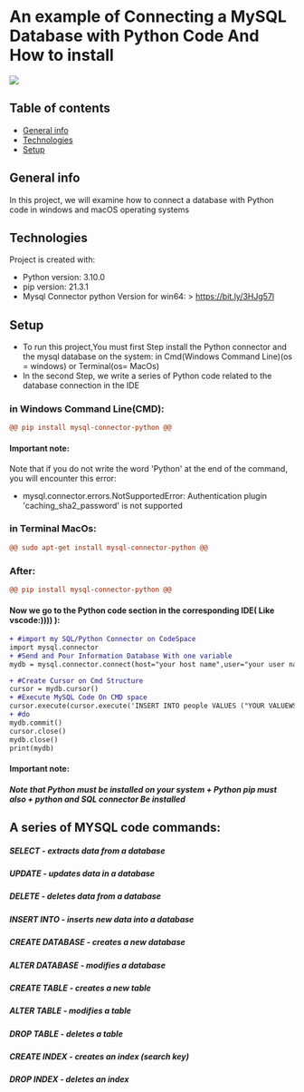
# An example of Connecting a MySQL Database with Python Code And How to install
![](https://gyazo.com/eb5c5741b6a9a16c692170a41a49c858.png)


## Table of contents
* [General info](#general-info)
* [Technologies](#technologies)
* [Setup](#setup)

## General info
In this project, we will examine how to connect a database with Python code in windows and macOS operating systems
	
## Technologies
Project is created with:
* Python version: 3.10.0
* pip version: 21.3.1
* Mysql Connector python Version for win64: > https://bit.ly/3HJg57l
	
## Setup
* To run this project,You must first Step install the Python connector and the mysql database on the system:
in Cmd(Windows Command Line)(os = windows) or Terminal(os= MacOs)
* In the second Step, we write a series of Python code related to the database connection in the IDE


### in Windows Command Line(CMD):
```diff
@@ pip install mysql-connector-python @@
```
#### Important note:
Note that if you do not write the word 'Python' at the end of the command, you will encounter this error:

* mysql.connector.errors.NotSupportedError: Authentication plugin 'caching_sha2_password' is not supported
### in Terminal MacOs:
```diff
@@ sudo apt-get install mysql-connector-python @@
```
### After:
```diff
@@ pip install mysql-connector-python @@

```
#### Now we go to the Python code section in the corresponding IDE( Like vscode:)))) ):
```diff
+ #import my SQL/Python Connector on CodeSpace
import mysql.connector
+ #Send and Pour Information Database With one variable
mydb = mysql.connector.connect(host="your host name",user="your user name",password="your pass",database='your database name')

+ #Create Cursor on Cmd Structure
cursor = mydb.cursor()
+ #Execute MySQL Code On CMD space
cursor.execute(cursor.execute('INSERT INTO people VALUES ("YOUR VALUEWS)')
+ #do 
mydb.commit()
cursor.close()
mydb.close() 
print(mydb)
```


#### Important note:
##### Note that Python must be installed on your system + Python pip must also + python and SQL connector Be installed

## A series of MYSQL code commands:
##### SELECT - extracts data from a database
##### UPDATE - updates data in a database
##### DELETE - deletes data from a database
##### INSERT INTO - inserts new data into a database
##### CREATE DATABASE - creates a new database
##### ALTER DATABASE - modifies a database
##### CREATE TABLE - creates a new table
##### ALTER TABLE - modifies a table
##### DROP TABLE - deletes a table
##### CREATE INDEX - creates an index (search key)
##### DROP INDEX - deletes an index
